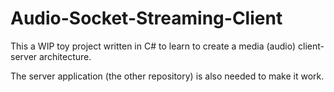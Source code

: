 # Audio-Socket-Streaming-Client
This a WIP toy project written in C# to learn to create a media (audio) client-server architecture.

The server application (the other repository) is also needed to make it work.
